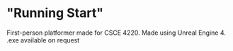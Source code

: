 # "Running Start"
First-person platformer made for CSCE 4220. Made using Unreal Engine 4.
.exe available on request

